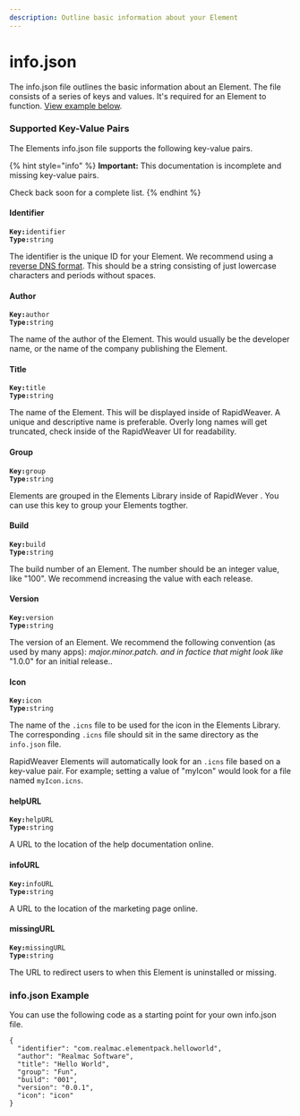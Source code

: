 ```yaml
---
description: Outline basic information about your Element
---
```


# info.json

The info.json file outlines the basic information about an Element. The file consists of a series of keys and values. It's required for an Element to function. [View example below](info.json.md#info.json-example).

### Supported Key-Value Pairs <a href="#key-value-pairs-explained" id="key-value-pairs-explained"></a>

The Elements info.json file supports the following key-value pairs.

{% hint style="info" %}
**Important:** This documentation is incomplete and missing key-value pairs.

Check back soon for a complete list.
{% endhint %}

#### Identifier

**`Key:`**`identifier` \
**`Type:`**`string`

The identifier is the unique ID for your Element. We recommend using a [reverse DNS format](https://developer.apple.com/library/archive/documentation/FileManagement/Conceptual/understanding\_utis/understand\_utis\_conc/understand\_utis\_conc.html). This should be a string consisting of just lowercase characters and periods without spaces.

#### Author

**`Key:`**`author`\
**`Type:`**`string`

The name of the author of the Element. This would usually be the developer name, or the name of the company publishing the Element.

#### Title

**`Key:`**`title`\
**`Type:`**`string`

The name of the Element. This will be displayed inside of RapidWeaver. A unique and descriptive name is preferable. Overly long names will get truncated, check inside of the RapidWeaver UI for readability.

#### Group

**`Key:`**`group`\
**`Type:`**`string`

Elements are grouped in the Elements Library inside of RapidWever . You can use this key to group your Elements togther.

#### Build

**`Key:`**`build`\
**`Type:`**`string`

The build number of an Element. The number should be an integer value, like "100". We recommend increasing the value with each release.

#### Version

**`Key:`**`version`\
**`Type:`**`string`

The version of an Element. We recommend the following convention (as used by many apps): _major.minor.patch. and in factice that might look like_ "1.0.0" for an initial release..

#### Icon

**`Key:`**`icon`\
**`Type:`**`string`

The name of the `.icns` file to be used for the icon in the Elements Library. The corresponding `.icns` file should sit in the same directory as the `info.json` file.

RapidWeaver Elements will automatically look for an `.icns` file based on a key-value pair. For example; setting a value of "myIcon" would look for a file named `myIcon.icns`.

#### helpURL

**`Key:`**`helpURL`\
**`Type:`**`string`

A URL to the location of the help documentation online.

#### infoURL

**`Key:`**`infoURL`\
**`Type:`**`string`

A URL to the location of the marketing page online.

#### missingURL

**`Key:`**`missingURL`\
**`Type:`**`string`

The URL to redirect users to when this Element is uninstalled or missing.

### info.json Example

You can use the following code as a starting point for your own info.json file.

```
{
  "identifier": "com.realmac.elementpack.helloworld",
  "author": "Realmac Software",
  "title": "Hello World",
  "group": "Fun",
  "build": "001",
  "version": "0.0.1",
  "icon": "icon"
}
```

